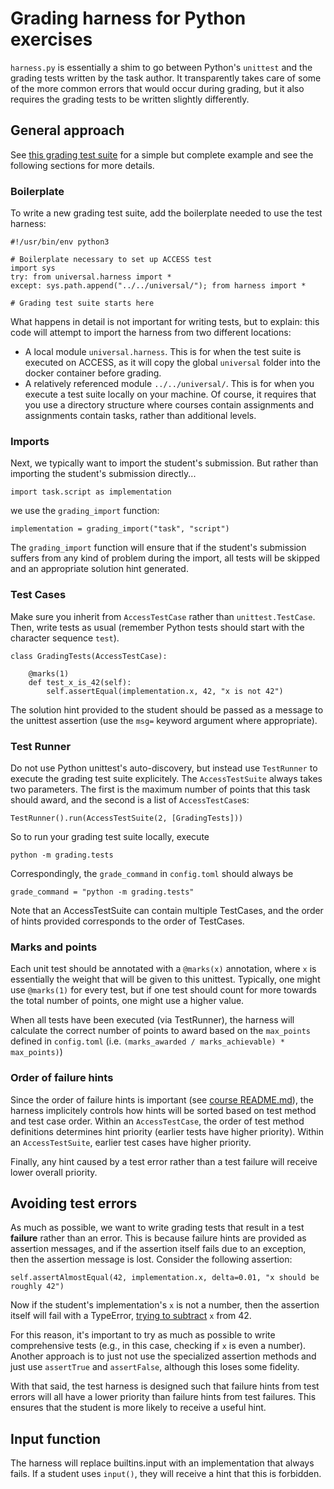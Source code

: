 # Grading harness for Python exercises

`harness.py` is essentially a shim to go between Python's `unittest` and the
grading tests written by the task author. It transparently takes care of some
of the more common errors that would occur during grading, but it also requires
the grading tests to be written slightly differently.

## General approach

See [this grading test suite](../02_basics/variable_assignment/grading/tests.py) for a
simple but complete example and see the following sections for more details.

### Boilerplate

To write a new grading test suite, add the boilerplate needed to use the test
harness:

```
#!/usr/bin/env python3

# Boilerplate necessary to set up ACCESS test
import sys
try: from universal.harness import *
except: sys.path.append("../../universal/"); from harness import *

# Grading test suite starts here
```

What happens in detail is not important for writing tests, but to explain: this
code will attempt to import the harness from two different locations:

 * A local module `universal.harness`. This is for when the test suite is executed on ACCESS, as it will copy the global `universal` folder into the docker container before grading.
 * A relatively referenced module `../../universal/`. This is for when you execute a test suite locally on your machine. Of course, it requires that you use a directory structure where courses contain assignments and assignments contain tasks, rather than additional levels.

### Imports

Next, we typically want to import the student's submission. But rather than
importing the student's submission directly...

```
import task.script as implementation
```

we use the `grading_import` function:

```
implementation = grading_import("task", "script")
```

The `grading_import` function will ensure that if the student's submission
suffers from any kind of problem during the import, all tests will be skipped
and an appropriate solution hint generated.

### Test Cases

Make sure you inherit from `AccessTestCase` rather than `unittest.TestCase`.
Then, write tests as usual (remember Python tests should start with the 
character sequence `test`).

```
class GradingTests(AccessTestCase):

    @marks(1)
    def test_x_is_42(self):
        self.assertEqual(implementation.x, 42, "x is not 42")
```

The solution hint provided to the student should be passed as a message to the
unittest assertion (use the `msg=` keyword argument where appropriate).

### Test Runner

Do not use Python unittest's auto-discovery, but instead use `TestRunner` to
execute the grading test suite explicitely. The `AccessTestSuite` always takes
two parameters. The first is the maximum number of points that this task should
award, and the second is a list of `AccessTestCase`s:

```
TestRunner().run(AccessTestSuite(2, [GradingTests]))
```

So to run your grading test suite locally, execute

```
python -m grading.tests
```

Correspondingly, the `grade_command` in `config.toml` should always be

```
grade_command = "python -m grading.tests"
```

Note that an AccessTestSuite can contain multiple TestCases, and the order of
hints provided corresponds to the order of TestCases.

### Marks and points

Each unit test should be annotated with a `@marks(x)` annotation, where `x` is
essentially the weight that will be given to this unittest. Typically, one
might use `@marks(1)` for every test, but if one test should count for more
towards the total number of points, one might use a higher value.

When all tests have been executed (via TestRunner), the harness will calculate
the correct number of points to award based on the `max_points` defined in
`config.toml` (i.e. `(marks_awarded / marks_achievable) * max_points)`)

### Order of failure hints

Since the order of failure hints is important (see
[course README.md](../README.md)), the harness implicitely controls how hints
will be sorted based on test method and test case order. Within an
`AccessTestCase`, the order of test method definitions determines hint priority
(earlier tests have higher priority). Within an `AccessTestSuite`, earlier test
cases have higher priority.

Finally, any hint caused by a test error rather than a test failure will receive
lower overall priority.

## Avoiding test errors

As much as possible, we want to write grading tests that result in a test
**failure** rather than an error. This is because failure hints are provided
as assertion messages, and if the assertion itself fails due to an exception,
then the assertion message is lost. Consider the following assertion:

```
self.assertAlmostEqual(42, implementation.x, delta=0.01, "x should be roughly 42")
```

Now if the student's implementation's `x` is not a number, then the assertion
itself will fail with a TypeError,
[trying to subtract](https://github.com/python/cpython/blob/d0160c7c22c8dff0a61c49b5304244df6e36465e/Lib/unittest/case.py#L916C1-L916C35)
`x` from 42.

For this reason, it's important to try as much as possible to write
comprehensive tests (e.g., in this case, checking if `x` is even a number).
Another approach is to just not use the specialized assertion methods and just
use `assertTrue` and `assertFalse`, although this loses some fidelity.

With that said, the test harness is designed such that failure hints from
test errors will all have a lower priority than failure hints from test
failures. This ensures that the student is more likely to receive a useful hint.

## Input function

The harness will replace builtins.input with an implementation that always
fails. If a student uses `input()`, they will receive a hint that this is
forbidden.

